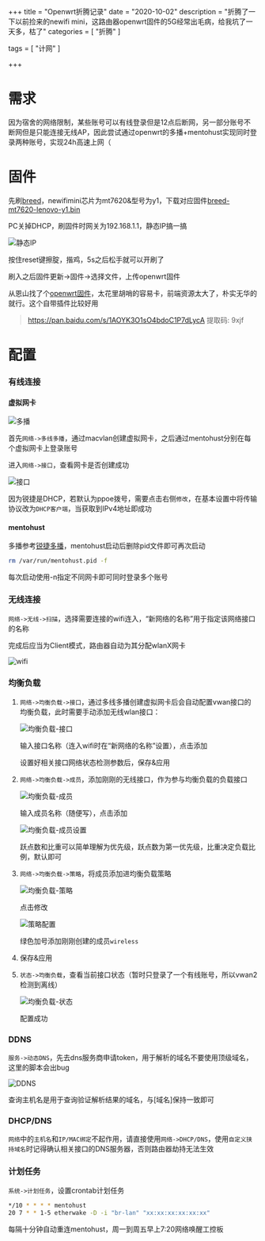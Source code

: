 +++
title = "Openwrt折腾记录"
date = "2020-10-02"
description = "折腾了一下以前捡来的newifi mini，这路由器openwrt固件的5G经常出毛病，给我坑了一天多，枯了"
categories = [
    "折腾"
]

tags = [
    "计网"
]

+++

# 需求

因为宿舍的网络限制，某些账号可以有线登录但是12点后断网，另一部分账号不断网但是只能连接无线AP，因此尝试通过openwrt的多播+mentohust实现同时登录两种账号，实现24h高速上网（

# 固件

先刷[breed](https://breed.hackpascal.net/)，newifimini芯片为mt7620&型号为y1，下载对应固件[breed-mt7620-lenovo-y1.bin](https://breed.hackpascal.net/breed-mt7620-lenovo-y1.bin)

PC关掉DHCP，刷固件时网关为192.168.1.1，静态IP搞一搞



![静态IP](静态IP.png)



按住reset键擦腚，揩鸡，5s之后松手就可以开刷了

刷入之后固件更新->固件->选择文件，上传openwrt固件

从恩山找了个[openwrt固件](https://www.right.com.cn/forum/thread-4050949-1-1.html)，太花里胡哨的容易卡，前端资源太大了，朴实无华的就行。这个自带插件比较好用

> https://pan.baidu.com/s/1AOYK3O1sO4bdoC1P7dLycA 提取码: 9xjf

# 配置

### 有线连接

#### 虚拟网卡



![多播](image-20201016210029087.png)



首先`网络->多线多播`，通过macvlan创建虚拟网卡，之后通过mentohust分别在每个虚拟网卡上登录账号

进入`网络->接口`，查看网卡是否创建成功



![接口](image-20201016210312909.png)



因为锐捷是DHCP，若默认为ppoe拨号，需要点击右侧`修改`，在基本设置中将传输协议改为`DHCP客户端`，当获取到IPv4地址即成功

#### mentohust

多播参考[锐捷多播](https://github.com/tkkcc/mentohust)，mentohust启动后删除pid文件即可再次启动

```bash
rm /var/run/mentohust.pid -f
```

每次启动使用-n指定不同网卡即可同时登录多个账号

### 无线连接

`网络->无线->扫描`，选择需要连接的wifi连入，“新网络的名称”用于指定该网络接口的名称

完成后应当为Client模式，路由器自动为其分配wlanX网卡



![wifi](image-20201016221154614.png)



### 均衡负载

1. `网络->均衡负载->接口`，通过多线多播创建虚拟网卡后会自动配置vwan接口的均衡负载，此时需要手动添加无线wlan接口：

   

   ![均衡负载-接口](image-20201016222228637.png)

   

   输入接口名称（连入wifi时在“新网络的名称”设置），点击添加

   设置好相关接口网络状态检测参数后，保存&应用

2. `网络->均衡负载->成员`，添加刚刚的无线接口，作为参与均衡负载的负载接口

   

   ![均衡负载-成员](image-20201016222140329.png)

   

   输入成员名称（随便写），点击添加

   

   ![均衡负载-成员设置](image-20201016222346255.png)

   

   跃点数和比重可以简单理解为优先级，跃点数为第一优先级，比重决定负载比例，默认即可

3. `网络->均衡负载->策略`，将成员添加进均衡负载策略

   

   ![均衡负载-策略](image-20201016223213429.png)

   

   点击修改

   

   ![策略配置](image-20201016223313696.png)

   

   绿色加号添加刚刚创建的成员`wireless`

4. 保存&应用

5. `状态->均衡负载`，查看当前接口状态（暂时只登录了一个有线账号，所以vwan2检测到离线）

   

   ![均衡负载-状态](image-20201016223652539.png)

   

   配置成功

### DDNS

`服务->动态DNS`，先去dns服务商申请token，用于解析的域名不要使用顶级域名，这里的脚本会出bug



![DDNS](image-20201016225256352.png)



查询主机名是用于查询验证解析结果的域名，与[域名]保持一致即可

### DHCP/DNS

`网络`中的`主机名`和`IP/MAC绑定`不起作用，请直接使用`网络->DHCP/DNS`，使用`自定义挟持域名`时记得确认相关接口的DNS服务器，否则路由器劫持无法生效

### 计划任务

`系统->计划任务`，设置crontab计划任务

```bash
*/10 * * * * mentohust
20 7 * * 1-5 etherwake -D -i "br-lan" "xx:xx:xx:xx:xx:xx"
```

每隔十分钟自动重连mentohust，周一到周五早上7:20网络唤醒工控板